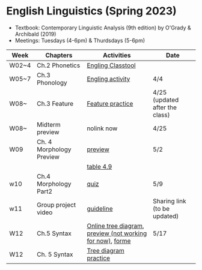 # English Linguistics (Spring 2023)

+ Textbook: Contemporary Linguistic Analysis (9th edition) by O'Grady & Archibald (2019)
+ Meetings: Tuesdays (4-6pm) & Thurdsdays (5-6pm)




|Week|Chapters|Activities|Date|
|---|---|---|---|
|W02~4|Ch.2 Phonetics | [Engling Classtool](https://github.com/MK316/Spring2023/blob/main/Engling_tools.ipynb)||
|W05~7|Ch.3 Phonology | [Engling activity](https://github.com/MK316/Spring2023/blob/main/Engling/Engling_overview.ipynb)|4/4|
|W08~ |Ch.3 Feature | [Feature practice](https://github.com/MK316/Spring2023/blob/main/Feature_Practice_Game.ipynb)| 4/25 (updated after the class)|
|W08~ | Midterm preview| nolink now | 4/25|
|W09| Ch. 4 Morphology Preview | [preview](https://github.com/MK316/Spring2023/blob/main/Engling/Engling_Ch4_part1_preview.ipynb)| 5/2|
| | | [table 4.9](https://github.com/MK316/Spring2023/blob/main/Engling/Engling_Morph_part1.ipynb)||5/2|
|w10| Ch.4 Morphology Part2 | [quiz](https://github.com/MK316/Spring2023/blob/main/Engling/Engling_W10_Ch4P2.ipynb)|5/9|
|w11| Group project video | [guideline](https://github.com/MK316/Spring2023/blob/main/Engling/Group_project.md) | Sharing link (to be updated)| 6/2 |
|W12| Ch.5 Syntax | [Online tree diagram](http://mshang.ca/syntree/), [preview (not working for now)](https://.gle/YywA5G6sUbFrKd12A), [forme](https://docs.google.com/forms/d/1pmfPfxT8ca7HNbK9S4bgdmMERH1Hn7CaJTAuSe403HE/edit)|5/17|
|W12| Ch. 5 Syntax | [Tree diagram practice](https://github.com/MK316/Spring2023/blob/main/Engling/treediagram.md)||
